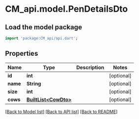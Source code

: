# CM_api.model.PenDetailsDto

## Load the model package
```dart
import 'package:CM_api/api.dart';
```

## Properties
Name | Type | Description | Notes
------------ | ------------- | ------------- | -------------
**id** | **int** |  | [optional] 
**name** | **String** |  | [optional] 
**size** | **int** |  | [optional] 
**cows** | [**BuiltList&lt;CowDto&gt;**](CowDto.md) |  | [optional] 

[[Back to Model list]](../README.md#documentation-for-models) [[Back to API list]](../README.md#documentation-for-api-endpoints) [[Back to README]](../README.md)


